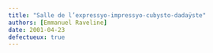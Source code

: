 ```yaml
---
title: "Salle de l’expressyo-impressyo-cubysto-dadaÿste"
authors: [Emmanuel Raveline]
date: 2001-04-23
defectueux: true
---
```

